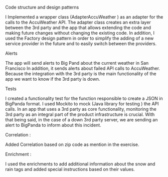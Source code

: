   Code structure and design patterns 
  
I Implemented a wrapper class (AdapterAccuWeather ) as an adapter for the calls to the AccuWeather API. 
The adapter class creates an extra layer between the 3rd party and the app that allows extending the code and making future changes without changing the existing code.
In addition, I used the Factory design pattern in order to simplify the adding of a new service provider in the future and to easily switch between the providers.

Alerts 

The app will send alerts to Big Pand about the current weather in San Francisco 
In addition, it sends alerts about failed API calls to AccuWeather.
Because the integration with the 3rd party is the main functionality of the app we want to know if the 3rd party is down. 

Tests

I created a functionality test for the function responsible to create a JSON in BigPanda format. 
I used Mockito to mock (Java library for testing ) the API calls. 
In an app that uses a 3rd party as core functionality, monitoring the 3rd party as an integral part of the product infrastructure is crucial. 
With that being said, in the case of a down 3rd party server, we are sending an alert to BigPanda to inform about this incident. 
  

Correlation : 

Added Correlation based on zip code as mention in the exercise. 

Enrichment : 

I used the enrichments to add additional information about the snow and rain tags and added special instructions based on their values.
   

